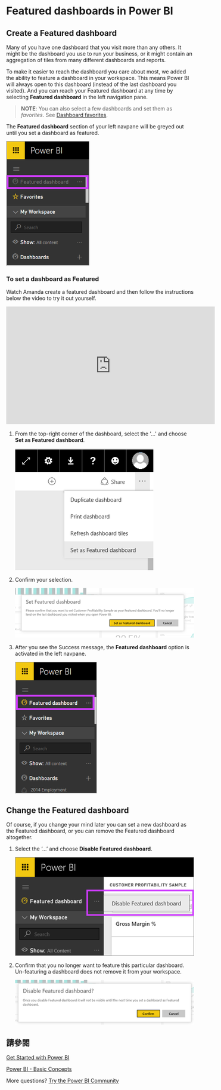 <properties
   pageTitle="Featured dashboards in Power BI"
   description="Documentation on how to create a Featured dashboard in Power BI"
   services="powerbi"
   documentationCenter=""
   authors="mihart"
   manager="mblythe"
   backup=""
   editor=""
   tags=""
   featuredVideoId="6aTiAK-oiJ8"
   qualityFocus="no"
   qualityDate=""/>

<tags
   ms.service="powerbi"
   ms.devlang="NA"
   ms.topic="article"
   ms.tgt_pltfrm="NA"
   ms.workload="powerbi"
   ms.date="08/25/2016"
   ms.author="mihart"/>

# Featured dashboards in Power BI

## Create a Featured dashboard

Many of you have one dashboard that you visit more than any others.  It might be the dashboard you use to run your business, or it might contain an aggregation of tiles from many different dashboards and reports.

To make it easier to reach the dashboard you care about most, we added the ability to feature a dashboard in your workspace. This means Power BI will always open to this dashboard (instead of the last dashboard you visited).  And you can reach your Featured dashboard at any time by selecting  <bpt id="p1">**</bpt>Featured dashboard<ept id="p1">**</ept> in the left navigation pane.

><bpt id="p1">**</bpt>NOTE<ept id="p1">**</ept>: You can also select a few dashboards and set them as <bpt id="p2">*</bpt>favorites<ept id="p2">*</ept>. See <bpt id="p1">[</bpt>Dashboard favorites<ept id="p1">](powerbi-service-favorite-dashboards.md)</ept>.


The <bpt id="p1">**</bpt>Featured dashboard<ept id="p1">**</ept> section of your left navpane will be greyed out until you set a dashboard as featured.

![](media/powerbi-service-featured-dashboards/featured-on-navpane2new.png)

### To set a dashboard as <bpt id="p1">**</bpt>Featured<ept id="p1">**</ept>

Watch Amanda create a featured dashboard and then follow the instructions below the video to try it out yourself.

<iframe width="560" height="315" src="https://www.youtube.com/embed/7-gQWhUZSsk" frameborder="0" allowfullscreen></iframe>


1. From the top-right corner of the dashboard, select the '...' and choose <bpt id="p1">**</bpt>Set as Featured dashboard<ept id="p1">**</ept>.

    ![](media/powerbi-service-featured-dashboards/featured-dropdown2.png)

2. Confirm your selection.

    ![](media/powerbi-service-featured-dashboards/confirm-featured.png)

3. After you see the Success message, the <bpt id="p1">**</bpt>Featured dashboard<ept id="p1">**</ept> option is activated in the left navpane.

    ![](media/powerbi-service-featured-dashboards/featured-only2new.png)


## Change the Featured dashboard

Of course, if you change your mind later you can set a new dashboard as the Featured dashboard, or you can remove the Featured dashboard altogether.

1. Select the ‘…’ and choose <bpt id="p1">**</bpt>Disable Featured dashboard<ept id="p1">**</ept>.

    ![](media/powerbi-service-featured-dashboards/change-featured.png)

2. Confirm that you no longer want to feature this particular dashboard. Un-featuring a dashboard does not remove it from your workspace.  

    ![](media/powerbi-service-featured-dashboards/confirm-unfeature.png)

## 請參閱

[Get Started with Power BI](powerbi-service-get-started.md)

[Power BI - Basic Concepts](powerbi-service-basic-concepts.md)

More questions? [Try the Power BI Community](http://community.powerbi.com/)
